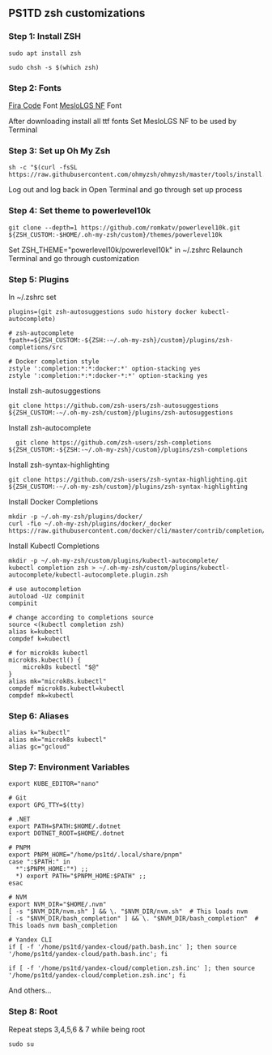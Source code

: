 ## PS1TD zsh customizations

### Step 1: Install ZSH

```
sudo apt install zsh
```

```
sudo chsh -s $(which zsh)
```

### Step 2: Fonts

[Fira Code](https://github.com/tonsky/FiraCode) Font
[MesloLGS NF](https://github.com/romkatv/powerlevel10k#fonts) Font

After downloading install all ttf fonts
Set MesloLGS NF to be used by Terminal

### Step 3: Set up Oh My Zsh

```
sh -c "$(curl -fsSL https://raw.githubusercontent.com/ohmyzsh/ohmyzsh/master/tools/install.sh)"
```

Log out and log back in
Open Terminal and go through set up process

### Step 4: Set theme to powerlevel10k

```
git clone --depth=1 https://github.com/romkatv/powerlevel10k.git ${ZSH_CUSTOM:-$HOME/.oh-my-zsh/custom}/themes/powerlevel10k
```

Set ZSH_THEME="powerlevel10k/powerlevel10k" in ~/.zshrc
Relaunch Terminal and go through customization

### Step 5: Plugins

In ~/.zshrc set

```
plugins=(git zsh-autosuggestions sudo history docker kubectl-autocomplete)

# zsh-autocomplete
fpath+=${ZSH_CUSTOM:-${ZSH:-~/.oh-my-zsh}/custom}/plugins/zsh-completions/src

# Docker completion style
zstyle ':completion:*:*:docker:*' option-stacking yes
zstyle ':completion:*:*:docker-*:*' option-stacking yes

```

Install zsh-autosuggestions

```
git clone https://github.com/zsh-users/zsh-autosuggestions ${ZSH_CUSTOM:-~/.oh-my-zsh/custom}/plugins/zsh-autosuggestions
```

Install zsh-autocomplete

```
  git clone https://github.com/zsh-users/zsh-completions ${ZSH_CUSTOM:-${ZSH:-~/.oh-my-zsh}/custom}/plugins/zsh-completions
```

Install zsh-syntax-highlighting
```
git clone https://github.com/zsh-users/zsh-syntax-highlighting.git ${ZSH_CUSTOM:-~/.oh-my-zsh/custom}/plugins/zsh-syntax-highlighting
```

Install Docker Completions

```
mkdir -p ~/.oh-my-zsh/plugins/docker/
curl -fLo ~/.oh-my-zsh/plugins/docker/_docker https://raw.githubusercontent.com/docker/cli/master/contrib/completion/zsh/_docker
```

Install Kubectl Completions
```
mkdir -p ~/.oh-my-zsh/custom/plugins/kubectl-autocomplete/
kubectl completion zsh > ~/.oh-my-zsh/custom/plugins/kubectl-autocomplete/kubectl-autocomplete.plugin.zsh
```
```
# use autocompletion
autoload -Uz compinit
compinit

# change according to completions source
source <(kubectl completion zsh)
alias k=kubectl
compdef k=kubectl

# for microk8s kubectl
microk8s.kubectl() {
    microk8s kubectl "$@"
}
alias mk="microk8s.kubectl"
compdef microk8s.kubectl=kubectl
compdef mk=kubectl
```

### Step 6: Aliases

```
alias k="kubectl"
alias mk="microk8s kubectl"
alias gc="gcloud"
```

### Step 7: Environment Variables

```
export KUBE_EDITOR="nano"

# Git
export GPG_TTY=$(tty)

# .NET
export PATH=$PATH:$HOME/.dotnet
export DOTNET_ROOT=$HOME/.dotnet

# PNPM
export PNPM_HOME="/home/ps1td/.local/share/pnpm"
case ":$PATH:" in
  *":$PNPM_HOME:"*) ;;
  *) export PATH="$PNPM_HOME:$PATH" ;;
esac

# NVM
export NVM_DIR="$HOME/.nvm"
[ -s "$NVM_DIR/nvm.sh" ] && \. "$NVM_DIR/nvm.sh"  # This loads nvm
[ -s "$NVM_DIR/bash_completion" ] && \. "$NVM_DIR/bash_completion"  # This loads nvm bash_completion

# Yandex CLI
if [ -f '/home/ps1td/yandex-cloud/path.bash.inc' ]; then source '/home/ps1td/yandex-cloud/path.bash.inc'; fi

if [ -f '/home/ps1td/yandex-cloud/completion.zsh.inc' ]; then source '/home/ps1td/yandex-cloud/completion.zsh.inc'; fi

```

And others...

### Step 8: Root

Repeat steps 3,4,5,6 & 7 while being root

```
sudo su
```
